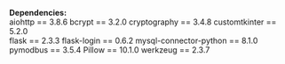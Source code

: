 **Dependencies:**                                          
aiohttp == 3.8.6
bcrypt == 3.2.0
cryptography == 3.4.8
customtkinter == 5.2.0  
flask == 2.3.3
flask-login == 0.6.2
mysql-connector-python == 8.1.0
pymodbus == 3.5.4
Pillow == 10.1.0
werkzeug == 2.3.7
